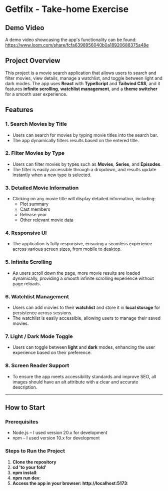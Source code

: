 # Getfilx - Take-home Exercise

## Demo Video
A demo video showcasing the app's functionality can be found: 
https://www.loom.com/share/fcfa6398956040b0a18920688375a48e

## Project Overview

This project is a movie search application that allows users to search and filter movies, view details, manage a watchlist, and toggle between light and dark modes. The app uses **React** with **TypeScript** and **Tailwind CSS**, and it features **infinite scrolling**, **watchlist management**, and a **theme switcher** for a smooth user experience.

## Features

### 1. **Search Movies by Title**
   - Users can search for movies by typing movie titles into the search bar.
   - The app dynamically filters results based on the entered title.

### 2. **Filter Movies by Type**
   - Users can filter movies by types such as **Movies**, **Series**, and **Episodes**.
   - The filter is easily accessible through a dropdown, and results update instantly when a new type is selected.

### 3. **Detailed Movie Information**
   - Clicking on any movie title will display detailed information, including:
     - Plot summary
     - Cast members
     - Release year
     - Other relevant movie data

### 4. **Responsive UI**
   - The application is fully responsive, ensuring a seamless experience across various screen sizes, from mobile to desktop.

### 5. **Infinite Scrolling**
   - As users scroll down the page, more movie results are loaded dynamically, providing a smooth infinite scrolling experience without page reloads.

### 6. **Watchlist Management**
   - Users can add movies to their **watchlist** and store it in **local storage** for persistence across sessions.
   - The watchlist is easily accessible, allowing users to manage their saved movies.

### 7. **Light / Dark Mode Toggle**
   - Users can toggle between **light** and **dark** modes, enhancing the user experience based on their preference.

### 8. **Screen Reader Support**
   - To ensure the app meets accessibility standards and improve SEO, all images should have an alt attribute with a clear and accurate description. 
---

## How to Start

### Prerequisites

- Node.js – I used version 20.x for development
- npm – I used version 10.x for development

### Steps to Run the Project

1. **Clone the repository**
2. **cd 'to your fold'**
3. **npm install**:
4. **npm run dev**:
5. **Access the app in your browser: http://localhost:5173**: